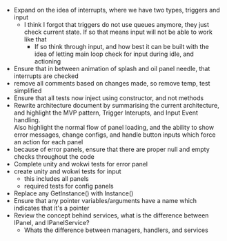 * Expand on the idea of interrupts, where we have two types, triggers and input
    * I think I forgot that triggers do not use queues anymore, they just check current state. If so that means input will not be able to work like that
        * If so think through input, and how best it can be built with the idea of letting main loop check for input during idle, and actioning
* Ensure that in between animation of splash and oil panel needle, that interrupts are checked
* remove all comments based on changes made, so remove temp, test simplified
* Ensure that all tests now inject using constructor, and not methods
* Rewrite architecture document by summarising the current architecture, and highlight the MVP pattern, Trigger Interupts, and Input Event handling.  
Also highlight the normal flow of panel loading, and the ability to show error messages, change configs, and handle button inputs which force an action for each panel
* because of error panels, ensure that there are proper null and empty checks throughout the code
* Complete unity and wokwi tests for error panel
* create unity and wokwi tests for input
    * this includes all panels
    * required tests for config panels
* Replace any GetInstance() with Instance()
* Ensure that any pointer variables/arguments have a name which indicates that it's a pointer
* Review the concept behind services, what is the difference between IPanel, and IPanelService?
    * Whats the difference between managers, handlers, and services